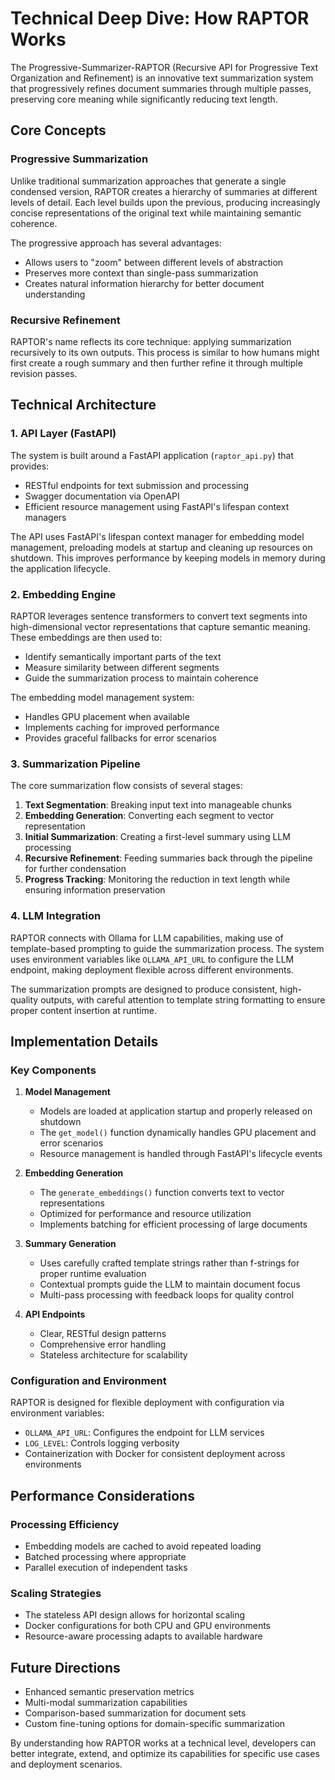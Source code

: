 # Technical Deep Dive: How RAPTOR Works

The Progressive-Summarizer-RAPTOR (Recursive API for Progressive Text Organization and Refinement) is an innovative text summarization system that progressively refines document summaries through multiple passes, preserving core meaning while significantly reducing text length.

## Core Concepts

### Progressive Summarization

Unlike traditional summarization approaches that generate a single condensed version, RAPTOR creates a hierarchy of summaries at different levels of detail. Each level builds upon the previous, producing increasingly concise representations of the original text while maintaining semantic coherence.

The progressive approach has several advantages:
- Allows users to "zoom" between different levels of abstraction
- Preserves more context than single-pass summarization
- Creates natural information hierarchy for better document understanding

### Recursive Refinement

RAPTOR's name reflects its core technique: applying summarization recursively to its own outputs. This process is similar to how humans might first create a rough summary and then further refine it through multiple revision passes.

## Technical Architecture

### 1. API Layer (FastAPI)

The system is built around a FastAPI application (`raptor_api.py`) that provides:
- RESTful endpoints for text submission and processing
- Swagger documentation via OpenAPI
- Efficient resource management using FastAPI's lifespan context managers

The API uses FastAPI's lifespan context manager for embedding model management, preloading models at startup and cleaning up resources on shutdown. This improves performance by keeping models in memory during the application lifecycle.

### 2. Embedding Engine

RAPTOR leverages sentence transformers to convert text segments into high-dimensional vector representations that capture semantic meaning. These embeddings are then used to:
- Identify semantically important parts of the text
- Measure similarity between different segments
- Guide the summarization process to maintain coherence

The embedding model management system:
- Handles GPU placement when available
- Implements caching for improved performance
- Provides graceful fallbacks for error scenarios

### 3. Summarization Pipeline

The core summarization flow consists of several stages:

1. **Text Segmentation**: Breaking input text into manageable chunks
2. **Embedding Generation**: Converting each segment to vector representation
3. **Initial Summarization**: Creating a first-level summary using LLM processing
4. **Recursive Refinement**: Feeding summaries back through the pipeline for further condensation
5. **Progress Tracking**: Monitoring the reduction in text length while ensuring information preservation

### 4. LLM Integration

RAPTOR connects with Ollama for LLM capabilities, making use of template-based prompting to guide the summarization process. The system uses environment variables like `OLLAMA_API_URL` to configure the LLM endpoint, making deployment flexible across different environments.

The summarization prompts are designed to produce consistent, high-quality outputs, with careful attention to template string formatting to ensure proper content insertion at runtime.

## Implementation Details

### Key Components

1. **Model Management**
   - Models are loaded at application startup and properly released on shutdown
   - The `get_model()` function dynamically handles GPU placement and error scenarios
   - Resource management is handled through FastAPI's lifecycle events

2. **Embedding Generation**
   - The `generate_embeddings()` function converts text to vector representations
   - Optimized for performance and resource utilization
   - Implements batching for efficient processing of large documents

3. **Summary Generation**
   - Uses carefully crafted template strings rather than f-strings for proper runtime evaluation
   - Contextual prompts guide the LLM to maintain document focus
   - Multi-pass processing with feedback loops for quality control

4. **API Endpoints**
   - Clear, RESTful design patterns
   - Comprehensive error handling
   - Stateless architecture for scalability

### Configuration and Environment

RAPTOR is designed for flexible deployment with configuration via environment variables:

- `OLLAMA_API_URL`: Configures the endpoint for LLM services
- `LOG_LEVEL`: Controls logging verbosity
- Containerization with Docker for consistent deployment across environments

## Performance Considerations

### Processing Efficiency

- Embedding models are cached to avoid repeated loading
- Batched processing where appropriate
- Parallel execution of independent tasks

### Scaling Strategies

- The stateless API design allows for horizontal scaling
- Docker configurations for both CPU and GPU environments
- Resource-aware processing adapts to available hardware

## Future Directions

- Enhanced semantic preservation metrics
- Multi-modal summarization capabilities
- Comparison-based summarization for document sets
- Custom fine-tuning options for domain-specific summarization

By understanding how RAPTOR works at a technical level, developers can better integrate, extend, and optimize its capabilities for specific use cases and deployment scenarios.